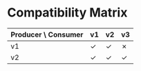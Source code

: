 # Compatibility Matrix

| Producer \ Consumer | v1  | v2  | v3  |
| ------------------- | --- | --- | --- |
| v1                  | ✓   | ✓   | ✗   |
| v2                  | ✓   | ✓   | ✓   |
